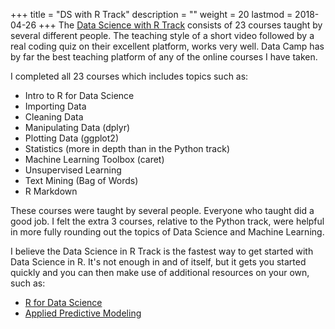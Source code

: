 +++
title = "DS with R Track"
description = ""
weight = 20
lastmod = 2018-04-26
+++
The [Data Science with R Track](https://www.datacamp.com/tracks/data-scientist-with-r) consists of 23 courses taught by several different people.  The teaching style of a short video followed by a real coding quiz on their excellent platform, works very well.  Data Camp has by far the best teaching platform of any of the online courses I have taken.

I completed all 23 courses which includes topics such as:

- Intro to R for Data Science
- Importing Data
- Cleaning Data
- Manipulating Data (dplyr)
- Plotting Data (ggplot2)
- Statistics (more in depth than in the Python track)
- Machine Learning Toolbox (caret)
- Unsupervised Learning
- Text Mining (Bag of Words)
- R Markdown

These courses were taught by several people.  Everyone who taught did a good job.  I felt the extra 3 courses, relative to the Python track, were helpful in more fully rounding out the topics of Data Science and Machine Learning.

I believe the Data Science in R Track is the fastest way to get started with Data Science in R.  It's not enough in and of itself, but it gets you started quickly and you can then make use of additional resources on your own, such as:

* [R for Data Science](http://r4ds.had.co.nz/)
* [Applied Predictive Modeling](http://appliedpredictivemodeling.com/)